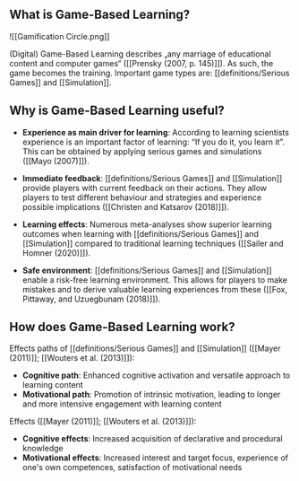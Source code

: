 ## What is Game-Based Learning?

![[Gamification Circle.png]]

(Digital) Game-Based Learning describes „any marriage of educational content and computer games“ ([[Prensky (2007, p. 145)]]). As such, the game becomes the training. Important game types are: [[definitions/Serious Games]] and [[Simulation]].

## Why is Game-Based Learning useful?
- **Experience as main driver for learning**: According to learning scientists experience is an important factor of learning: “If you do it, you learn it”. This can be obtained by applying serious games and simulations ([[Mayo (2007)]]).

- **Immediate feedback**: [[definitions/Serious Games]] and [[Simulation]] provide players with current feedback on their actions. They allow players to test different behaviour and strategies and experience possible implications ([[Christen and Katsarov (2018)]]).

- **Learning effects**: Numerous meta-analyses show superior learning outcomes when learning with [[definitions/Serious Games]] and [[Simulation]] compared to traditional learning techniques ([[Sailer and Homner (2020)]]).

- **Safe environment**: [[definitions/Serious Games]] and [[Simulation]] enable a risk-free learning environment. This allows for players to make mistakes and to derive valuable learning experiences from these ([[Fox, Pittaway, and Uzuegbunam (2018)]]).

## How does Game-Based Learning work?
Effects paths of [[definitions/Serious Games]] and [[Simulation]] ([[Mayer (2011)]]; [[Wouters et al. (2013)]]):
-   **Cognitive path**: Enhanced cognitive activation and versatile approach to learning content
-   **Motivational path**: Promotion of intrinsic motivation, leading to longer and more intensive engagement with learning content
    
Effects ([[Mayer (2011)]]; [[Wouters et al. (2013)]]):
-   **Cognitive effects**: Increased acquisition of declarative and procedural knowledge
-   **Motivational effects**: Increased interest and target focus, experience of one's own competences, satisfaction of motivational needs